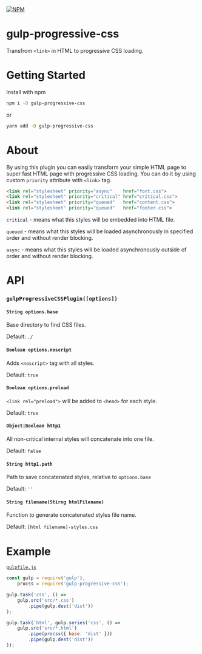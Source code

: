 [![NPM](https://nodei.co/npm/gulp-progressive-css.png?downloads=true&downloadRank=true&stars=true)](https://nodei.co/npm/gulp-progressive-css/)

# gulp-progressive-css

Transfrom `<link>` in HTML to progressive CSS loading.

# Getting Started

Install with npm
```bash
npm i -D gulp-progressive-css
```
or
```bash
yarn add -D gulp-progressive-css
```

# About

By using this plugin you can easily transform your simple HTML page to super fast HTML page with progressive CSS loading. You can do it by using custom `priority` attribute with `<link>` tag.

```html
<link rel="stylesheet" priority="async"    href="font.css">
<link rel="stylesheet" priority="critical" href="critical.css">
<link rel="stylesheet" priority="queued"   href="content.css">
<link rel="stylesheet" priority="queued"   href="footer.css">
```

`critical` - means what this styles will be embedded into HTML file.

`queued` - means what this styles will be loaded asynchronously in specified order and without render blocking.

`async` - means what this styles will be loaded asynchronously outside of order and without render blocking.

# API

### `gulpProgressiveCSSPlugin([options])`

#### `String options.base`

Base directory to find CSS files.

Default: `./`

#### `Boolean options.noscript`

Adds `<noscript>` tag with all styles.

Default: `true`

#### `Boolean options.preload`

`<link rel="preload">` will be added to `<head>` for each style.

Default: `true`

#### `Object|Boolean http1`

All non-critical internal styles will concatenate into one file.

Default: `false`

#### `String http1.path`

Path to save concatenated styles, relative to `options.base`

Default: `''`

#### `String filename(Stirng htmlFilename)`

Function to generate concatenated styles file name.

Default: `[html filename]-styles.css`

# Example 
[`gulpfile.js`](https://github.com/TrigenSoftware/gulp-progressive-css/tree/master/example)
```js
const gulp = require('gulp'),
	procss = require('gulp-progressive-css');

gulp.task('css', () =>
	gulp.src('src/*.css')
		.pipe(gulp.dest('dist'))
);

gulp.task('html', gulp.series('css', () =>
	gulp.src('src/*.html')
		.pipe(procss({ base: 'dist' }))
		.pipe(gulp.dest('dist'))
));
```
